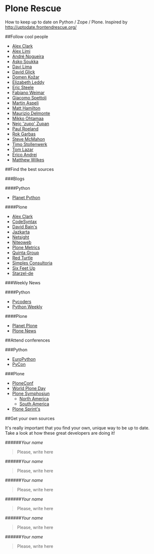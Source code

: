 Plone Rescue
============

How to keep up to date on Python / Zope / Plone.
Inspired by http://uptodate.frontendrescue.org/


##Follow cool people
* [Alex Clark](https://twitter.com/aclark4life)
* [Alex Limi](https://twitter.com/limi)
* [André Nogueira](https://twitter.com/agnogueira)
* [Asko Soukka](https://twitter.com/datakurre)
* [Davi Lima](https://twitter.com/davilima6)
* [David Glick](https://twitter.com/davisagli)
* [Domen Kožar](https://twitter.com/iElectric)
* [Elizabeth Leddy](https://twitter.com/eleddy)
* [Eric Steele](https://twitter.com/esteele)
* [Fabiano Weimar](https://twitter.com/xiru)
* [Giacomo Spettoli](https://twitter.com/giacomospettoli)
* [Martin Aspeli](https://twitter.com/optilude)
* [Matt Hamilton](https://twitter.com/HammerToe)
* [Maurizio Delmonte](https://twitter.com/miziodel)
* [Mikko Ohtamaa](https://twitter.com/moo9000)
* [Nejc 'zupo' Zupan](https://twitter.com/nzupan)
* [Paul Roeland](https://twitter.com/polyester)
* [Rok Garbas](https://twitter.com/garbas)
* [Steve McMahon](https://twitter.com/shmcmahon)
* [Timo Stollenwerk](https://twitter.com/timostollenwerk)
* [Tom Lazar](https://twitter.com/tomlazar)
* [Érico Andrei](https://twitter.com/ericof)
* [Matthew Wilkes](https://twitter.com/matthewwilkes)



##Find the best sources

###Blogs

####Python
* [Planet Python](http://planet.python.org/)

####Plone
* [Alex Clark](http://blog.aclark.net/)
* [CodeSyntax](http://www.codesyntax.com/en/blog)
* [David Bain's](http://blog.dbain.com/)
* [Jazkarta](http://blog.jazkarta.com/)
* [Netsight](http://www.netsight.co.uk/blog)
* [Niteoweb](http://www.niteoweb.com/blog)
* [Plone Metrics](http://plonemetrics.blogspot.com.br/)
* [Quinta Group](http://talk.quintagroup.com/blogs/quintagroup)
* [Red Turtle](http://blog.redturtle.it/)
* [Simples Consultoria](http://www.simplesconsultoria.com.br/blog)
* [Six Feet Up](http://www.sixfeetup.com/blog/)
* [Starzel-de](http://www.starzel.de/blog/)

###Weekly News

####Python
* [Pycoders](http://www.pycoders.com/)
* [Python Weekly](http://www.pythonweekly.com/)

####Plone
* [Planet Plone](http://planet.plone.org/)
* [Plone News](https://plone.org/news/newslisting)



##Attend conferences

###Python
* [EuroPython](https://twitter.com/europython)
* [PyCon](https://twitter.com/pycon)

###Plone

* [PloneConf](https://twitter.com/ploneconf)
* [World Plone Day](https://twitter.com/worldploneday)
* [Plone Symphosiun]()
    * [North America](https://twitter.com/PloneSymp)
    * [South America](https://twitter.com/plonesymposium)
* [Plone Sprint's](https://plone.org/events/sprints/all_sprints)



##Get your own sources

It's really important that you find your own, unique way to be up to date. Take a look at how these great developers are doing it!


######<cite>Your name</cite>
> Please, write here


######<cite>Your name</cite>
> Please, write here


######<cite>Your name</cite>
> Please, write here


######<cite>Your name</cite>
> Please, write here


######<cite>Your name</cite>
> Please, write here


######<cite>Your name</cite>
> Please, write here
